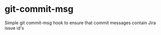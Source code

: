 # git-commit-msg

Simple git commit-msg hook to ensure that commit messages contain Jira issue id's


